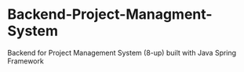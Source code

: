 # Backend-Project-Managment-System
Backend for Project Management System (8-up) built with Java Spring Framework
